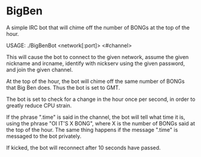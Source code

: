 BigBen
======

A simple IRC bot that will chime off the number of BONGs at the top of the hour.

USAGE: ./BigBenBot <network[:port]> <#channel> <nickname> <password> <ircname>

This will cause the bot to connect to the given network, assume the given
nickname and ircname, identify with nickserv using the given password, and join
the given channel.

At the top of the hour, the bot will chime off the same number of BONGs that Big
Ben does. Thus the bot is set to GMT.

The bot is set to check for a change in the hour once per second, in order to
greatly reduce CPU strain.

If the phrase ".time" is said in the channel, the bot will tell what time it is,
using the phrase "OI IT'S X BONG", where X is the number of BONGs said at the
top of the hour.
The same thing happens if the message ".time" is messaged to the bot privately.

If kicked, the bot will reconnect after 10 seconds have passed.